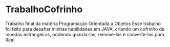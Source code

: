 # TrabalhoCofrinho
Trabalho final da matéria Programação Orientada a Objetos 
Esse trabalho foi feito para desafiar minhas habilidades em JAVA, criando um cofrinho de moedas estrangeiras, podendo guarda-las, remove-las e converte-las para Real
